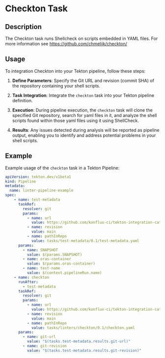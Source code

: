 # Checkton Task

## Description

The Checkton task runs Shellcheck on scripts embedded in YAML files.  For more information see https://github.com/chmeliik/checkton/

## Usage

To integration Checkton into your Tekton pipeline, follow these  steps:

1. **Define Parameters**: Specify the Git URL and revision (commit SHA) of the repository containing your shell scripts.

2. **Task Integration**: Integrate the `checkton` task into your Tekton pipeline definition.

3. **Execution**: During pipeline execution, the `checkton` task will clone the specified Git repository, search for yaml files in it, and analyze the shell scripts
found within those yaml files using it using ShellCheck.

4. **Results**: Any issues detected during analysis will be reported as pipeline output, enabling you to identify and address potential problems in your shell scripts.

## Example

Example usage of the `checkton` task in a Tekton Pipeline:

```yaml
apiVersion: tekton.dev/v1beta1
kind: Pipeline
metadata:
  name: linter-pipeline-example
spec:
    - name: test-metadata
      taskRef:
        resolver: git
        params:
          - name: url
            value: https://github.com/konflux-ci/tekton-integration-catalog
          - name: revision
            value: main
          - name: pathInRepo
            value: tasks/test-metadata/0.1/test-metadata.yaml
      params:
        - name: SNAPSHOT
          value: $(params.SNAPSHOT)
        - name: oras-container
          value: $(params.oras-container)
        - name: test-name
          value: $(context.pipelineRun.name)
    - name: checkton
      runAfter:
        - test-metadata
      taskRef:
        resolver: git
        params:
          - name: url
            value: https://github.com/konflux-ci/tekton-integration-catalog.git
          - name: revision
            value: main
          - name: pathInRepo
            value: tasks/linters/checkton/0.1/checkton.yaml
      params:
        - name: git-url
          value: "$(tasks.test-metadata.results.git-url)"
        - name: git-revision
          value: "$(tasks.test-metadata.results.git-revision)"
```
